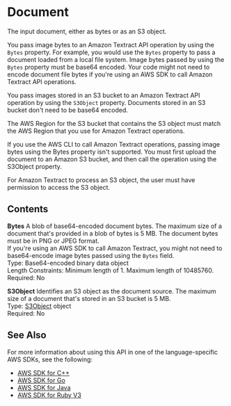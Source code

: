 # Document<a name="API_Document"></a>

The input document, either as bytes or as an S3 object\.

You pass image bytes to an Amazon Textract API operation by using the `Bytes` property\. For example, you would use the `Bytes` property to pass a document loaded from a local file system\. Image bytes passed by using the `Bytes` property must be base64 encoded\. Your code might not need to encode document file bytes if you're using an AWS SDK to call Amazon Textract API operations\. 

You pass images stored in an S3 bucket to an Amazon Textract API operation by using the `S3Object` property\. Documents stored in an S3 bucket don't need to be base64 encoded\.

The AWS Region for the S3 bucket that contains the S3 object must match the AWS Region that you use for Amazon Textract operations\.

If you use the AWS CLI to call Amazon Textract operations, passing image bytes using the Bytes property isn't supported\. You must first upload the document to an Amazon S3 bucket, and then call the operation using the S3Object property\.

For Amazon Textract to process an S3 object, the user must have permission to access the S3 object\. 

## Contents<a name="API_Document_Contents"></a>

 **Bytes**   <a name="Textract-Type-Document-Bytes"></a>
A blob of base64\-encoded document bytes\. The maximum size of a document that's provided in a blob of bytes is 5 MB\. The document bytes must be in PNG or JPEG format\.  
If you're using an AWS SDK to call Amazon Textract, you might not need to base64\-encode image bytes passed using the `Bytes` field\.   
Type: Base64\-encoded binary data object  
Length Constraints: Minimum length of 1\. Maximum length of 10485760\.  
Required: No

 **S3Object**   <a name="Textract-Type-Document-S3Object"></a>
Identifies an S3 object as the document source\. The maximum size of a document that's stored in an S3 bucket is 5 MB\.  
Type: [S3Object](API_S3Object.md) object  
Required: No

## See Also<a name="API_Document_SeeAlso"></a>

For more information about using this API in one of the language\-specific AWS SDKs, see the following:
+  [AWS SDK for C\+\+](https://docs.aws.amazon.com/goto/SdkForCpp/textract-2018-06-27/Document) 
+  [AWS SDK for Go](https://docs.aws.amazon.com/goto/SdkForGoV1/textract-2018-06-27/Document) 
+  [AWS SDK for Java](https://docs.aws.amazon.com/goto/SdkForJava/textract-2018-06-27/Document) 
+  [AWS SDK for Ruby V3](https://docs.aws.amazon.com/goto/SdkForRubyV3/textract-2018-06-27/Document) 